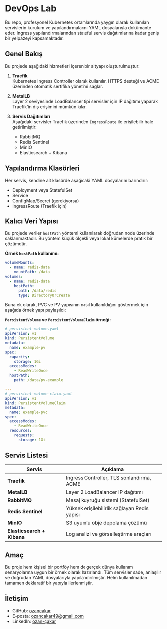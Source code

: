 
# DevOps Lab

Bu repo, profesyonel Kubernetes ortamlarında yaygın olarak kullanılan servislerin kurulum ve yapılandırmalarını YAML dosyalarıyla dokümante eder. Ingress yapılandırmalarından stateful servis dağıtımlarına kadar geniş bir yelpazeyi kapsamaktadır.

## Genel Bakış

Bu projede aşağıdaki hizmetleri içeren bir altyapı oluşturulmuştur:

1. **Traefik**  
   Kubernetes Ingress Controller olarak kullanılır. HTTPS desteği ve ACME üzerinden otomatik sertifika yönetimi sağlar.

2. **MetalLB**  
   Layer 2 seviyesinde LoadBalancer tipi servisler için IP dağıtımı yaparak Traefik’in dış erişimini mümkün kılar.

3. **Servis Dağıtımları**  
   Aşağıdaki servisler Traefik üzerinden `IngressRoute` ile erişilebilir hale getirilmiştir:
   - RabbitMQ
   - Redis Sentinel
   - MinIO
   - Elasticsearch + Kibana

## Yapılandırma Klasörleri

Her servis, kendine ait klasörde aşağıdaki YAML dosyalarını barındırır:
- Deployment veya StatefulSet
- Service
- ConfigMap/Secret (gerekiyorsa)
- IngressRoute (Traefik için)

## Kalıcı Veri Yapısı

Bu projede veriler `hostPath` yöntemi kullanılarak doğrudan node üzerinde saklanmaktadır. Bu yöntem küçük ölçekli veya lokal kümelerde pratik bir çözümdür.

**Örnek `hostPath` kullanımı:**

```yaml
volumeMounts:
  - name: redis-data
    mountPath: /data
volumes:
  - name: redis-data
    hostPath:
      path: /data/redis
      type: DirectoryOrCreate
```

Buna ek olarak, PVC ve PV yapısının nasıl kullanıldığını göstermek için aşağıda örnek yapı paylaşıldı:

**`PersistentVolume` ve `PersistentVolumeClaim` örneği:**

```yaml
# persistent-volume.yaml
apiVersion: v1
kind: PersistentVolume
metadata:
  name: example-pv
spec:
  capacity:
    storage: 1Gi
  accessModes:
    - ReadWriteOnce
  hostPath:
    path: /data/pv-example

---
# persistent-volume-claim.yaml
apiVersion: v1
kind: PersistentVolumeClaim
metadata:
  name: example-pvc
spec:
  accessModes:
    - ReadWriteOnce
  resources:
    requests:
      storage: 1Gi
```

## Servis Listesi

| Servis                   | Açıklama                                       |
|--------------------------|------------------------------------------------|
| **Traefik**              | Ingress Controller, TLS sonlandırma, ACME     |
| **MetalLB**              | Layer 2 LoadBalancer IP dağıtımı              |
| **RabbitMQ**             | Mesaj kuyruğu sistemi (StatefulSet)           |
| **Redis Sentinel**       | Yüksek erişilebilirlik sağlayan Redis yapısı  |
| **MinIO**                | S3 uyumlu obje depolama çözümü                |
| **Elasticsearch + Kibana** | Log analizi ve görselleştirme araçları     |

## Amaç

Bu proje hem kişisel bir portföy hem de gerçek dünya kullanım senaryolarına uygun bir örnek olarak hazırlandı. Tüm servisler sade, anlaşılır ve doğrudan YAML dosyalarıyla yapılandırılmıştır. Helm kullanılmadan tamamen deklaratif bir yapıyla ilerlenmiştir.

## İletişim

- GitHub: [ozancakar](https://github.com/ozancakar)
- E-posta: ozancakar49@gmail.com
- LinkedIn: [ozan-çakar](https://www.linkedin.com/in/ozan-çakar-651490228)
